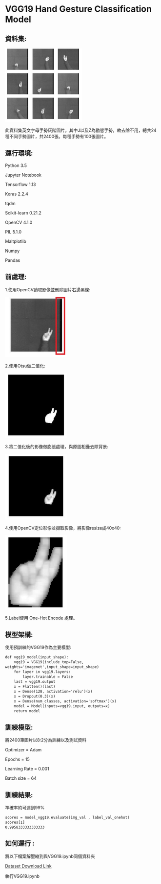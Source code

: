 # VGG19 Hand Gesture Classification Model

## 資料集:

<img src="https://github.com/Rainman5042/Hand-Gesture-Classification/blob/main/hand.JPG?raw=true" width=50%>

此資料集英文字母手勢灰階圖片，其中J以及Z為動態手勢，故去除不用，總共24種不同手勢圖片，共2400張。每種手勢有100張圖片。

## 運行環境:

Python 3.5

Jupyter Notebook

Tensorflow 1.13

Keras 2.2.4

tqdm

Scikit-learn 0.21.2

OpenCV 4.1.0

PIL 5.1.0

Maltplotlib

Numpy

Pandas

## 前處理:

1.使用OpenCV讀取影像並刪除圖片右邊黑條:

<img src="https://github.com/Rainman5042/Hand-Gesture-Classification/blob/main/img1.JPG?raw=true" width=40%>

2.使用Otsu做二值化:

<img src="https://github.com/Rainman5042/Hand-Gesture-Classification/blob/main/img2.JPG?raw=true" width=40%>

3.將二值化後的影像做膨脹處理，與原圖相疊去除背景:

<img src="https://github.com/Rainman5042/Hand-Gesture-Classification/blob/main/img3.JPG?raw=true" width=40%>

4.使用OpenCV定位影像並擷取影像，將影像resize成40x40:

<img src="https://github.com/Rainman5042/Hand-Gesture-Classification/blob/main/img4.JPG?raw=true" width=40%>

5.Label使用 One-Hot Encode 處理。

## 模型架構:
使用預訓練的VGG19作為主要模型:

```
def vgg19_model(input_shape):
    vgg19 = VGG19(include_top=False, weights='imagenet',input_shape=input_shape)
    for layer in vgg19.layers:
        layer.trainable = False
    last = vgg19.output
    x = Flatten()(last)
    x = Dense(128, activation='relu')(x)
    x = Dropout(0.3)(x)
    x = Dense(num_classes, activation='softmax')(x)
    model = Model(inputs=vgg19.input, outputs=x)
    return model

```

## 訓練模型:

將2400筆圖片以8:2分為訓練以及測試資料

Optimizer = Adam

Epochs = 15

Learning Rate = 0.001

Batch size = 64

## 訓練結果:

準確率約可達到99%

```
scores = model_vgg19.evaluate(img_val , label_val_onehot)
scores[1]
0.9958333333333333

```


## 如何運行 :

將以下檔案解壓縮到與VGG19.ipynb同個資料夾

[Dataset Download Link](https://drive.google.com/file/d/1b-WILq5S1Q_F3LSSAz7KdmF_jdmQouzV/view?usp=sharing)

執行VGG19.ipynb
